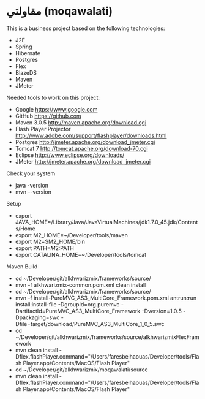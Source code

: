 مقاولتي (moqawalati)
==========

This is a business project based on the following technologies:

* J2E
* Spring
* Hibernate
* Postgres
* Flex
* BlazeDS
* Maven
* JMeter

Needed tools to work on this project:

* Google https://www.google.com
* GitHub https://github.com
* Maven 3.0.5 http://maven.apache.org/download.cgi
* Flash Player Projector http://www.adobe.com/support/flashplayer/downloads.html
* Postgres http://jmeter.apache.org/download_jmeter.cgi
* Tomcat 7 http://tomcat.apache.org/download-70.cgi
* Eclipse http://www.eclipse.org/downloads/
* JMeter http://jmeter.apache.org/download_jmeter.cgi

Check your system

* java -version
* mvn --version

Setup

* export JAVA_HOME=/Library/Java/JavaVirtualMachines/jdk1.7.0_45.jdk/Contents/Home
* export M2_HOME=~/Developer/tools/maven
* export M2=$M2_HOME/bin
* export PATH=$M2:$PATH
* export CATALINA_HOME=~/Developer/tools/tomcat

Maven Build

* cd ~/Developer/git/alkhwarizmix/frameworks/source/
* mvn -f alkhwarizmix-common.pom.xml clean install
* cd ~/Developer/git/alkhwarizmix/frameworks/source/
* mvn -f install-PureMVC_AS3_MultiCore_Framework.pom.xml antrun:run install:install-file -DgroupId=org.puremvc -DartifactId=PureMVC_AS3_MultiCore_Framework -Dversion=1.0.5 -Dpackaging=swc -Dfile=target/download/PureMVC_AS3_MultiCore_1_0_5.swc
* cd ~/Developer/git/alkhwarizmix/frameworks/source/alkhwarizmixFlexFramework
* mvn clean install -Dflex.flashPlayer.command="/Users/faresbelhaouas/Developer/tools/Flash Player.app/Contents/MacOS/Flash Player"
* cd ~/Developer/git/alkhwarizmix/moqawalati/source
* mvn clean install -Dflex.flashPlayer.command="/Users/faresbelhaouas/Developer/tools/Flash Player.app/Contents/MacOS/Flash Player"